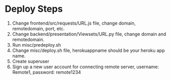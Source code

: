 # Deploy Steps

1. Change frontend/src/requests/URL.js file, change domain, remotedomain, port, etc.
2. Change backend/presentation/Viewsets/URL.py file, change domain and remotedomain.
3. Run misc/predeploy.sh
4. Change misc/deploy.sh file, herokuappname should be your heroku app name.
5. Create superuser
6. Sign up a new user account for connecting remote server, username: Remote1, password: remote1234
